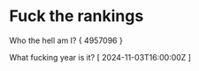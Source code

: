 # Fuck the rankings

Who the hell am I?
{ 4957096 }

What fucking year is it?
[ 2024-11-03T16:00:00Z ]
